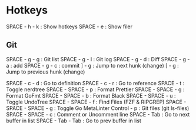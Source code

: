 # Hotkeys

SPACE - h - k                 : Show hotkeys
SPACE - e                     : Show filer
## Git
SPACE - g - g                 : Git list
SPACE - g - l                 : Git log
SPACE - g - d                 : Diff
SPACE - g - a                 : add
SPACE - g - c                 : commit
] - g                         : Jump to next hunk (change)
[ - g                         : Jump to previous hunk (change)

SPACE - c - d                 : Go to definition
SPACE - c - r                 : Go to reference
SPACE - t                     : Toggle nerdtree
SPACE - SPACE - p             : Format Prettier
SPACE - SPACE - g             : Format GoFmt
SPACE - SPACE - b             : Format Black
SPACE - SPACE - u             : Toggle UndoTree
SPACE - SPACE - f             : Find Files (FZF & RIPGREP)
SPACE - SPACE - SPACE - g     : Toggle Go MetaLinter
Control - p                   : Git files (git ls-files)
SPACE - SPACE - c             : Comment or Uncomment line
SPACE - Tab                   : Go to next buffer in list 
SPACE - Tab - Tab             : Go to prev buffer in list 
